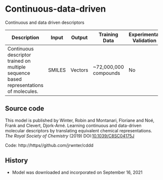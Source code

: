 # Continuous-data-driven

Continuous and data driven descriptors

| Description | Input  | Output  | Training Data | Experimental Validation |
| ------- | --- | --- | --- | --- |
| Continuous descriptor trained on multiple sequence based representations of molecules. | SMILES | Vectors | ~72,000,000 compounds | No |

## Source code
This model is published by Winter, Robin and Montanari, Floriane and Noé, Frank and Clevert, Djork-Arné. Learning continuous and data-driven molecular descriptors by translating equivalent chemical representations. *The Royal Society of Chemistry* (2019)  DOI:[10.1039/C8SC04175J
](http://dx.doi.org/10.1039/C8SC04175J)

Code: http://https//github.com/jrwnter/cddd

## History
- Model was downloaded and incorporated on September 16, 2021 
